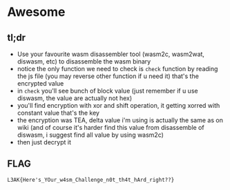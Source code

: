 # Awesome 

## tl;dr
- Use your favourite wasm disassembler tool (wasm2c, wasm2wat, diswasm, etc) to disassemble the wasm binary
- notice the only function we need to check is `check` function by reading the js file (you may reverse other function if u need it) that's the encrypted value
- in `check` you'll see bunch of block value (just remember if u use diswasm, the value are actually not hex)
- you'll find encryption with xor and shift operation, it getting xorred with constant value that's the key
- the encryption was TEA, delta value i'm using is actually the same as on wiki (and of course it's harder find this value from disassemble of diswasm, i suggest find all value by using wasm2c)
- then just decrypt it

## FLAG
```
L3AK{Here's_YOur_w4sm_Challenge_n0t_th4t_hArd_right??}
```